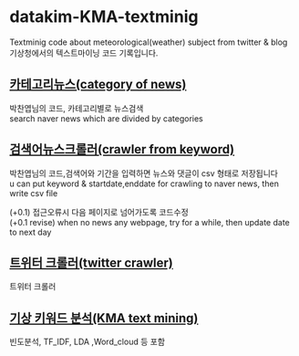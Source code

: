 # datakim-KMA-textminig
Textminig code  about meteorological(weather) subject from twitter &amp;  blog \
기상청에서의 텍스트마이닝 코드 기록입니다.


## [카테고리뉴스(category of news)](https://github.com/kim-taehee/datakim-KMA-textminig/blob/master/%EC%B9%B4%ED%85%8C%EA%B3%A0%EB%A6%AC%EB%89%B4%EC%8A%A4.R)
박찬엽님의 코드, 카테고리별로 뉴스검색 \
search naver news which are divided by categories

## [검색어뉴스크롤러(crawler from keyword)](https://github.com/kim-taehee/datakim-KMA-textminig/blob/master/%EA%B2%80%EC%83%89%EC%96%B4%EB%89%B4%EC%8A%A4%ED%81%AC%EB%A1%A4%EB%9F%AC.R)
박찬엽님의 코드,검색어와 기간을 입력하면 뉴스와 댓글이 csv 형태로 저장됩니다  \
u can put keyword & startdate,enddate for crawling to naver news, then write csv file

(+0.1) 접근오류시 다음 페이지로 넘어가도록 코드수정 \
(+0.1 revise) when no news any webpage, try for a while, then update date to next day

## [트위터 크롤러(twitter crawler)](https://github.com/kim-taehee/datakim-KMA-textminig/blob/master/twitter_crawler.ipynb)
트위터 크롤러

## [기상 키워드 분석(KMA text mining)](https://github.com/kim-taehee/datakim-KMA-textminig/blob/master/%ED%8F%AD%EC%97%BC2018.R)
빈도분석, TF_IDF, LDA ,Word_cloud 등 포함
